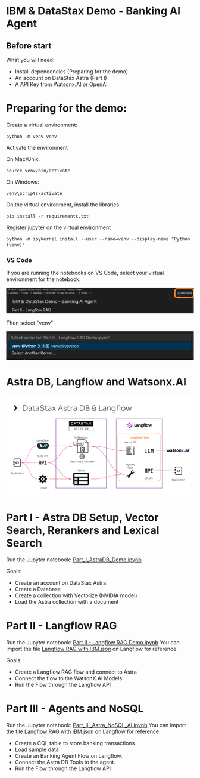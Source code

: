 # IBM & DataStax Demo - Banking AI Agent

## Before start

What you will need:

- Install dependencies (Preparing for the demo)
- An account on DataStax Astra (Part I)
- A API Key from Watsonx.AI or OpenAI

# Preparing for the demo:

Create a virtual environment:

```
python -m venv venv
```

Activate the environment

On Mac/Unix:
```
source venv/bin/activate
```

On Windows:
```
venv\Scripts\activate
```

On the virtual environment, install the libraries

```
pip install -r requirements.txt
```

Register jupyter on the virtual environment
```
python -m ipykernel install --user --name=venv --display-name "Python (venv)"
```

### VS Code

If you are running the notebooks on VS Code, select your virtual environment for the notebook:

<img src="img/vs_code_jupyter.png" alt="VSCode" width="600"/>

Then select "venv"

<img src="img/vs_code_jupyter2.png" alt="VSCode" width="600"/>

# Astra DB, Langflow and Watsonx.AI

<img src="img/lf_demo.png" alt="Demo" width="600"/>

# Part I - Astra DB Setup, Vector Search, Rerankers and Lexical Search

Run the Jupyter notebook: [Part_I_AstraDB_Demo.ipynb](Part_I_AstraDB_Demo.ipynb)

Goals:

- Create an account on DataStax Astra.
- Create a Database
- Create a collection with Vectorize (NVIDIA model)
- Load the Astra collection with a document

# Part II - Langflow RAG

Run the Jupyter notebook: [Part II - Langflow RAG Demo.ipynb](Part_II_Langflow_RAG_Demo.ipynb)
You can import the file [Langflow RAG with IBM.json](<Langflow RAG with IBM.json>) on Langflow for reference.

Goals:

- Create a Langflow RAG flow and connect to Astra
- Connect the flow to the WatsonX.AI Models
- Run the Flow through the Langflow API

# Part III - Agents and NoSQL

Run the Jupyter notebook: [Part_III_Astra_NoSQL_AI.ipynb](Part_III_Astra_NoSQL_AI.ipynb)
You can import the file [Langflow RAG with IBM.json](<Part_III - Langflow Agent with NoSQL data from Astra DB.json>) on Langflow for reference.

- Create a CQL table to store banking transactions
- Load sample data
- Create an Banking Agent Flow on Langflow.
- Connect the Astra DB Tools to the agent.
- Run the Flow through the Langflow API


